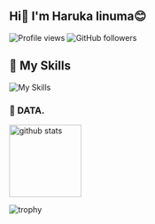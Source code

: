 ## Hi👋 I'm Haruka Iinuma😊

<!-- フォローバッジを追加 -->
![Profile views](https://komarev.com/ghpvc/?username=harukaiinuma&color=green)
![GitHub followers](https://img.shields.io/github/followers/harukaiinuma?style=social)


## 🌱 My Skills
![My Skills](https://skillicons.dev/icons?i=html,css,js,ts,react,nextjs,py,express,docker,firebase,github,materialui,mysql,nginx,nodejs,notion,npm,postgres,prisma,tailwind,vite,vscode,aws)




### 🌱 DATA.
 
  <img alt="github stats" height="130px" src="https://github-readme-stats.vercel.app/api?username=harukaiinuma&show_icons=true&theme=gruvbox" />



![trophy](https://github-profile-trophy.vercel.app/?username=harukaiinuma&theme=onedark&count_private=true)
